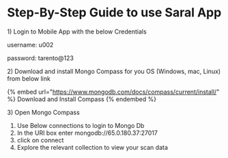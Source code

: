 # Step-By-Step Guide to use Saral App

1\) Login to Mobile App with the below Credentials

&#x20;       username: u002

&#x20;       password: tarento@123

2\) Download and install Mongo Compass for you OS (Windows, mac, Linux) from below link&#x20;

{% embed url="https://www.mongodb.com/docs/compass/current/install/" %}
Download and Install Compass
{% endembed %}

3\) Open Mongo Compass

1. Use Below connections to login to Mongo Db
2. In the URI box enter  mongodb://65.0.180.37:27017
3. click on connect
4. Explore the relevant collection to view your scan data&#x20;





